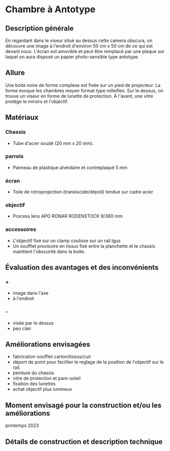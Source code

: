 #  Chambre à Antotype
## Description générale
En regardant dans le viseur situé au dessus cette camera obscura, on découvre une image à l'endroit d'environ 50 cm x 50 cm de ce qui est devant nous. L'écran est amovible et peut être remplacé par une plaque sur laquel on aura disposé un papier photo-sensible type antotype.
## Allure
Une boite noire de forme complexe est fixée sur un pied de projecteur. La forme evoque les chambres moyen format type rolleiflex. Sur le dessus, on trouve un viseur en forme de lunette de protection. À l'avant, une vitre protège le miroirs et l'objectif.
## Matériaux
### Chassis
- Tube d'acier soudé (20 mm x 20 mm).
### parrois
- Panneau de plastique alvéolaire et contreplaqué 5 mm
### écran
- Toile de retroprojection (translucide/dépoli) tendue sur cadre acier
### objectif
- Process lens APO RONAR RODENSTOCK 9/360 mm
### accessoires
- L'objectif fixé sur un clamp coulisse sur un rail Igus
- Un soufflet provisoire en tissus fixé entre la planchette et le chassis maintient l'obscurité dans la boite.
## Évaluation des avantages et des inconvénients
### +
- image dans l'axe
- à l'endroit
### -
- visée par le dessus
- peu clair
## Améliorations envisagées
- fabrication soufflet carton/tissus/cuir
- déport de point pour faciliter le reglage de la position de l'objectif sur le rail.
- peinture du chassis
- vitre de protection et pare-soleil
- fixation des lunettes
- achat objectif plus lumineux
## Moment envisagé pour la construction et/ou les améliorations
printemps 2023
## Détails de construction et description technique
